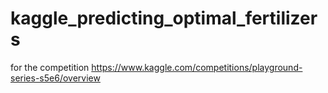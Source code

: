 # kaggle_predicting_optimal_fertilizers
for the competition https://www.kaggle.com/competitions/playground-series-s5e6/overview 

